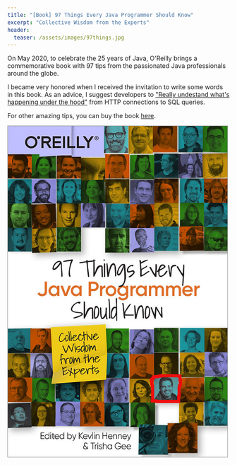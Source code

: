 ```yaml
---
title: "[Book] 97 Things Every Java Programmer Should Know"
excerpt: "Collective Wisdom from the Experts"
header:
  teaser: /assets/images/97things.jpg
---
```


On May 2020, to celebrate the 25 years of Java, O'Reilly brings a commemorative book with 97 tips from the passionated Java professionals around the globe.

I became very honored when I received the invitation to write some words in this book. As an advice, I suggest developers to ["Really undestand what's happening under the hood"](https://medium.com/97-things/go-beyond-the-java-apis-go-deeper-c9fb34198fb7) from HTTP connections to SQL queries.

For other amazing tips, you can buy the book [here](http://shop.oreilly.com/product/0636920048824.do).

![](/assets/images/97things.jpg)

